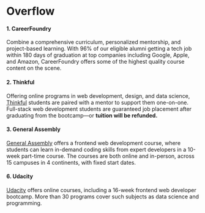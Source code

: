 # Overflow



#### 1. CareerFoundry <a id="1-careerfoundry"></a>

Combine a comprehensive curriculum, personalized mentorship, and project-based learning. With 96% of our eligible alumni getting a tech job within 180 days of graduation at top companies including Google, Apple, and Amazon, CareerFoundry offers some of the highest quality course content on the scene.

#### 2. Thinkful <a id="2-thinkful"></a>

Offering online programs in web development, design, and data science, [Thinkful](https://www.thinkful.com/) students are paired with a mentor to support them one-on-one. Full-stack web development students are guaranteed job placement after graduating from the bootcamp—or **tuition will be refunded.**

#### 3. General Assembly  <a id="4-general-assembly"></a>

[General Assembly](https://generalassemb.ly/) offers a frontend web development course, where students can learn in-demand coding skills from expert developers in a 10-week part-time course. The courses are both online and in-person, across 15 campuses in 4 continents, with fixed start dates.

#### 6. Udacity <a id="6-udacity"></a>

[Udacity](https://www.udacity.com/) offers online courses, including a 16-week frontend web developer bootcamp. More than 30 programs cover such subjects as data science and programming.

####  <a id="7-bloc"></a>

###  <a id="9-round-up"></a>

